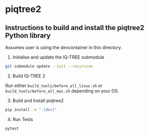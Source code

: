 # piqtree2

## Instructions to build and install the piqtree2 Python library

Assumes user is using the devcontainer in this directory.

1. Initialise and update the IQ-TREE submodule

```bash
git submodule update --init --recursive
```

2. Build IQ-TREE 2

Run either `build_tools/before_all_linux.sh` or `build_tools/before_all_mac.sh` depending on your OS.


3. Build and Install piqtree2

```bash
pip install -e ".[dev]"
```

4. Run Tests

```bash
pytest
```